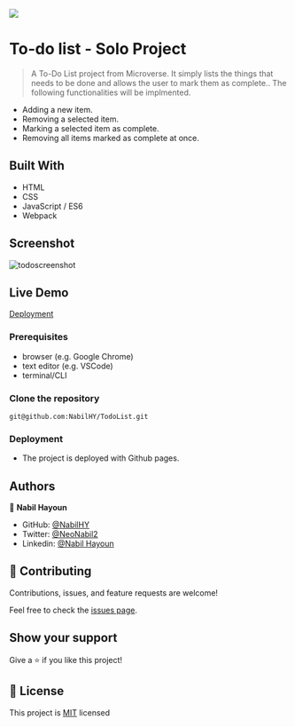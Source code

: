 ![](https://img.shields.io/badge/Microverse-blueviolet)

# To-do list - Solo Project

> A To-Do List project from Microverse.  It simply lists the things that needs to be done and allows the user to mark them as complete..
> The following functionalities will be implmented.
- Adding a new item.
- Removing a selected item.
- Marking a selected item as complete.
- Removing all items marked as complete at once.


## Built With

- HTML
- CSS
- JavaScript / ES6
- Webpack


## Screenshot

![todoscreenshot](https://user-images.githubusercontent.com/60401401/166808155-42e74b99-9706-427b-a524-25a0e784e1f3.png)

## Live Demo
[Deployment](https://nabilhy.github.io/To-Do-List/)


### Prerequisites
- browser (e.g. Google Chrome)
- text editor (e.g. VSCode)
- terminal/CLI

### Clone the repository

```
git@github.com:NabilHY/TodoList.git
```

### Deployment

- The project is deployed with Github pages.



## Authors

👤 **Nabil Hayoun**

- GitHub: [@NabilHY](https://github.com/NabilHY)
- Twitter: [@NeoNabil2](https://twitter.com/NeoNabil2)
- Linkedin: [@Nabil Hayoun](https://www.linkedin.com/in/nabilhayun/)


## 🤝 Contributing

Contributions, issues, and feature requests are welcome!

Feel free to check the [issues page](../../issues/).

## Show your support

Give a ⭐️ if you like this project!


## 📝 License

This project is [MIT](./MIT.md) licensed
